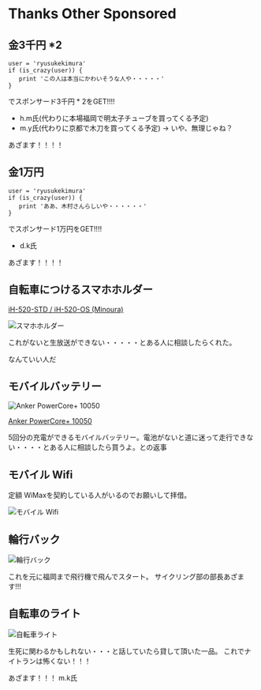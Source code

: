 # Thanks Other Sponsored


## 金3千円 *2

```
user = 'ryusukekimura'
if (is_crazy(user)) {
   print 'この人は本当にかわいそうな人や・・・・・'
}
```

でスポンサード3千円 * 2をGET!!!!

* h.m氏(代わりに本場福岡で明太子チューブを買ってくる予定)
* m.y氏(代わりに京都で木刀を買ってくる予定) -> いや、無理じゃね？

あざます！！！！

## 金1万円

```
user = 'ryusukekimura'
if (is_crazy(user)) {
   print 'ああ、木村さんらしいや・・・・・・'
}
```

でスポンサード1万円をGET!!!!

* d.k氏

あざます！！！！


## 自転車につけるスマホホルダー

[iH-520-STD / iH-520-OS (Minoura)](http://www.amazon.co.jp/MINOURA-%E3%83%9F%E3%83%8E%E3%82%A6%E3%83%A9-%E3%82%B9%E3%83%9E%E3%83%BC%E3%83%88%E3%83%95%E3%82%A9%E3%83%B3%E3%83%9B%E3%83%AB%E3%83%80%E3%83%BC-iH-520-STD-%E3%82%B9%E3%82%BF%E3%83%B3%E3%83%80%E3%83%BC%E3%83%89/dp/B00YHSX97C/ref=sr_1_3?ie=UTF8&qid=1445225292&sr=8-3&keywords=%E3%83%9F%E3%83%8E%E3%82%A6%E3%83%A9%E3%82%B9%E3%83%9E%E3%83%BC%E3%83%88%E3%83%95%E3%82%A9%E3%83%B3%E3%83%9B%E3%83%AB%E3%83%80%E3%83%BC)


![スマホホルダー](http://www.minoura.jp/products/accessory/utilityholder/ih-520/ih-520-mdm.jpg)

これがないと生放送ができない・・・・・とある人に相談したらくれた。

なんていい人だ


## モバイルバッテリー


![Anker PowerCore+ 10050](http://jp-anker-asset-1.ianker.com/uploads/product/main_image/709/thumb_29924da6-fe0e-452b-be24-f6373171ba01.jpg)

[Anker PowerCore+ 10050](http://www.amazon.co.jp/Anker-%E3%83%91%E3%83%8A%E3%82%BD%E3%83%8B%E3%83%83%E3%82%AF%E8%A3%BD%E3%82%BB%E3%83%AB%E6%90%AD%E8%BC%89-Android%E5%90%84%E7%A8%AE%E4%BB%96%E5%AF%BE%E5%BF%9C-%E3%83%AC%E3%83%BC%E3%82%B6%E3%83%BC%E3%82%AB%E3%83%83%E3%83%88%E3%82%A2%E3%83%AB%E3%83%9F%E3%83%8B%E3%82%A6%E3%83%A0%E4%BB%95%E4%B8%8A%E3%81%92-VoltageBoost%E6%90%AD%E8%BC%89%E3%80%91/dp/B012SKDQP0/ref=sr_1_9?s=electronics&ie=UTF8&qid=1445225647&sr=1-9)


5回分の充電ができるモバイルバッテリー。電池がないと道に迷って走行できない・・・・とある人に相談したら買うよ。との返事


## モバイル Wifi

定額 WiMaxを契約している人がいるのでお願いして拝借。

![モバイル Wifi](http://heyhojournal.com/wp-content/uploads/2014/08/nad11.gif)

## 輪行バック

![輪行バック](http://ecx.images-amazon.com/images/I/41Qw3mWn9QL.jpg)

これを元に福岡まで飛行機で飛んでスタート。
サイクリング部の部長あざます!!!


## 自転車のライト

![自転車ライト](http://images-jp.amazon.com/images/P/B000KELV9U.09._SCLZZZZZZZ_.jpg)

生死に関わるかもしれない・・・と話していたら貸して頂いた一品。
これでナイトランは怖くない！！！

あざます！！！
m.k氏
